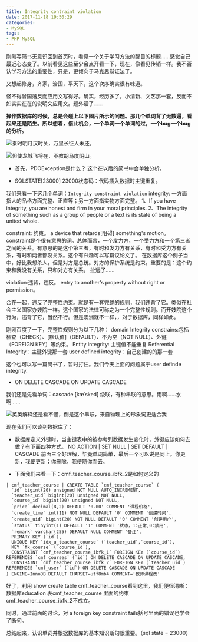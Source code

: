 ```yaml
---
title: Integrity contraint violation
date: 2017-11-18 19:50:29
categories: 
- MySQL
tags:
- PHP MySQL
---
```


刚刚写简书无意识回到首页时，看见一个关于学习方法的醒目的标题……感觉自己最近心态变了。以前看见这些至少会点开看一下，现在，像看见传销一样。我不否认学习方法的重要性，只是，更倾向于马克思辩证法了。

又想起修身，齐家，治国，平天下，这个次序确实很有味道。

怪不得曾国藩反而应用文写得好。确实，经历多了，小清新、文艺那一套，反而不如实实在在的说明文应用文。题外话了……

__操作数据库的时候，总是会碰上以下图片所示的问题。那几个单词背了无数遍，看起来还是陌生。所以想着，借此机会，一个单词一个单词的过，一个bug一个bug的分析。__

![秦时明月汉时关，万里长征人未还。](http://upload-images.jianshu.io/upload_images/2875232-22f9fe5116ac5390.jpg?imageMogr2/auto-orient/strip%7CimageView2/2/w/620)

![但使龙城飞将在，不教胡马度阴山。](http://upload-images.jianshu.io/upload_images/2875232-262539cc2c7e7284.jpg?imageMogr2/auto-orient/strip%7CimageView2/2/w/620)

- 首先，PDOException是什么？
  这个在以后的简书中会单独分析。

- SQLSTATE[23000]
  23000状态码：代码插入数据时主键重复。

我们来看一下这几个单词：`Integrity constraint violation`
integrity: 一方面指人的品格方面完整、正直等；另一方面指实物方面完整。
1、If you have integrity, you are honest and firm in your moral principles.
2、The integrity of something such as a group of people or a text is its state of being a united whole.

constraint: 约束。
a device that retards[阻碍] something's motion。
constraint是个很有意思的词。总体而言，一个发力方，一个受力方和一个第三者之间的关系。有意思的是这个第三者，有时和发力方有关系，有时和受力方有关系，有时和两者都没关系。这个有兴趣可以写篇议论文了。
在数据库这个例子当中，好比我想杀人，但是对方是总统。对方的保护系统是约束。重要的是：这个约束和我没有关系，只和对方有关系。
扯远了……

violation:违背，违反。
entry to another's property without right or permission。

合在一起，违反了完整性约束。就是有一套完整的规则，我们违背了它。类似在社会主义国家办妓院一样。这个国家的法律可称之为一个完整性规则。而开妓院这个行为，违背了它，当然不行。但是澳洲就不一样，，对于数据库，同样如此。

刚刚百度了一下，完整性规则分为以下几种： 
domain Integrity constrains:包括检查（CHECK）、[默认值]（DEFAULT）、不为空（NOT NULL）、外键（FOREIGN KEY）等约束。
Entity integrity: 主键值不能重复
Referential Integrity：主键外键那一套
user defined integrity：自己创建的的那一套

这个也可以写一篇简书了，暂时打住。我们今天上面的问题属于user definde integrity.

- ON DELETE CASCADE ON UPDATE CASCADE

我们还是先看单词：cascade [kæˈsked] 
级联，有种串联的意思。雨啊……水啊……

![英英解释还是看不懂，倒是这个串联，来自物理上的形象词更适合我](http://upload-images.jianshu.io/upload_images/2875232-857b4e51f05e364b.png?imageMogr2/auto-orient/strip%7CimageView2/2/w/1240)

现在我们可以谈到数据库了：
- 数据库定义外键时，当主键表中的被参考列数据发生变化时，外键应该如何去做？有下面四种方式。
 NO ACTION | SET NULL | SET DEFAULT | CASCADE
前面三个好理解，毕竟单词简单，最后一个可以说是同上。你更新，我便更新；你删除，我便随你而去。

- 下面我们来看一下：cmf_teacher_course_ibfk_2是如何定义的

```
| cmf_teacher_course | CREATE TABLE `cmf_teacher_course` (
  `id` bigint(20) unsigned NOT NULL AUTO_INCREMENT,
  `teacher_uid` bigint(20) unsigned NOT NULL,
  `course_id` bigint(20) unsigned NOT NULL,
  `price` decimal(8,2) DEFAULT '0.00' COMMENT '课程价格',
  `create_time` int(11) NOT NULL DEFAULT '0' COMMENT '创建时间',
  `create_uid` bigint(20) NOT NULL DEFAULT '0' COMMENT '创建用户',
  `status` tinyint(1) DEFAULT '1' COMMENT '状态，1:正常,0:禁用',
  `remark` varchar(255) DEFAULT NULL COMMENT '备注',
  PRIMARY KEY (`id`),
  UNIQUE KEY `idx_u_teacher_course` (`teacher_uid`,`course_id`),
  KEY `fk_course` (`course_id`),
  CONSTRAINT `cmf_teacher_course_ibfk_1` FOREIGN KEY (`course_id`) REFERENCES `cmf_courses` (`id`) ON DELETE CASCADE ON UPDATE CASCADE,
  CONSTRAINT `cmf_teacher_course_ibfk_2` FOREIGN KEY (`teacher_uid`) REFERENCES `cmf_user` (`id`) ON DELETE CASCADE ON UPDATE CASCADE
) ENGINE=InnoDB DEFAULT CHARSET=utf8mb4 COMMENT='教师课程表' 
```
好了，利用 show create table cmf_teacher_course看到这里，我们便很清晰：
数据库education
表cmf_teacher_course
里面的约束cmf_teacher_course_ibfk_2不成立。

同时，通过前面的讨论，对
a foreign key constraint fails括号里面的错误也学会了断句。

总结起来，认识单词并根据数据库的基本知识断句很重要。（sql state = 23000）





















